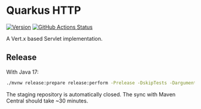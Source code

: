 Quarkus HTTP
============

[![Version](https://img.shields.io/maven-central/v/io.quarkus.http/quarkus-http-core?logo=apache&style=for-the-badge)](https://search.maven.org/artifact/io.quarkus.http/quarkus-http-core)
[![GitHub Actions Status](<https://img.shields.io/github/actions/workflow/status/quarkusio/quarkus-http/build.yml?branch=main&logo=GitHub&style=for-the-badge>)](https://github.com/quarkusio/quarkus-http/actions?query=workflow%3A%22Build%22)

A Vert.x based Servlet implementation.

## Release

With Java 17:

```bash
./mvnw release:prepare release:perform -Prelease -DskipTests -Darguments=-DskipTests
```

The staging repository is automatically closed. The sync with Maven Central should take ~30 minutes.
